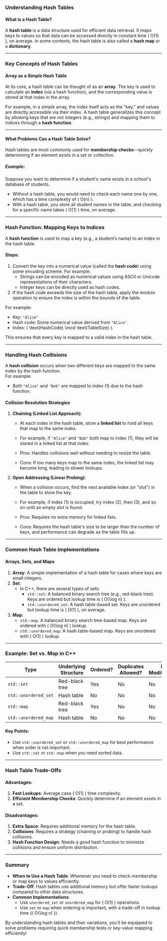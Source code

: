### Understanding Hash Tables

#### What is a Hash Table?
A **hash table** is a data structure used for efficient data retrieval. It maps keys to values so that data can be accessed directly in constant time \( O(1) \), on average. In some contexts, the hash table is also called a **hash map** or a **dictionary**.

---

### Key Concepts of Hash Tables

#### Array as a Simple Hash Table
At its core, a hash table can be thought of as an **array**. The key is used to calculate an **index** (via a hash function), and the corresponding value is stored at that index in the array.

For example, in a simple array, the index itself acts as the "key," and values are directly accessible via their index. A hash table generalizes this concept by allowing keys that are not integers (e.g., strings) and mapping them to indices through a **hash function**.

---

#### What Problems Can a Hash Table Solve?
Hash tables are most commonly used for **membership checks**—quickly determining if an element exists in a set or collection. 

##### Example:
Suppose you want to determine if a student's name exists in a school's database of students.  
- Without a hash table, you would need to check each name one by one, which has a time complexity of \( O(n) \).
- With a hash table, you store all student names in the table, and checking for a specific name takes \( O(1) \) time, on average.

---

### Hash Function: Mapping Keys to Indices

A **hash function** is used to map a key (e.g., a student’s name) to an index in the hash table.  

#### Steps:
1. Convert the key into a numerical value (called the **hash code**) using some encoding scheme. For example:
   - Strings can be encoded as numerical values using ASCII or Unicode representations of their characters.
   - Integer keys can be directly used as hash codes.
2. If the hash code exceeds the size of the hash table, apply the modulo operation to ensure the index is within the bounds of the table.

For example:
- Key: `"Alice"`
- Hash code: Some numerical value derived from `"Alice"`.
- Index: \( \text{HashCode} \mod \text{TableSize} \).

This ensures that every key is mapped to a valid index in the hash table.

---

### Handling Hash Collisions

A **hash collision** occurs when two different keys are mapped to the same index by the hash function.  
For example:
- Both `"Alice"` and `"Bob"` are mapped to index \(1\) due to the hash function.

#### Collision Resolution Strategies
1. **Chaining (Linked List Approach)**:
   - At each index in the hash table, store a **linked list** to hold all keys that map to the same index.
   - For example, if `"Alice"` and `"Bob"` both map to index \(1\), they will be stored in a linked list at that index.

   - Pros: Handles collisions well without needing to resize the table.
   - Cons: If too many keys map to the same index, the linked list may become long, leading to slower lookups.

2. **Open Addressing (Linear Probing)**:
   - When a collision occurs, find the next available index (or "slot") in the table to store the key.
   - For example, if index \(1\) is occupied, try index \(2\), then \(3\), and so on until an empty slot is found.

   - Pros: Requires no extra memory for linked lists.
   - Cons: Requires the hash table's size to be larger than the number of keys, and performance can degrade as the table fills up.

---

### Common Hash Table Implementations

#### Arrays, Sets, and Maps
1. **Array**: A simple implementation of a hash table for cases where keys are small integers.
2. **Set**:
   - In C++, there are several types of sets:
     - `std::set`: A balanced binary search tree (e.g., red-black tree). Keys are ordered but lookup time is \( O(\log n) \).
     - `std::unordered_set`: A hash table-based set. Keys are unordered but lookup time is \( O(1) \), on average.
3. **Map**:
   - `std::map`: A balanced binary search tree-based map. Keys are ordered with \( O(\log n) \) lookup.
   - `std::unordered_map`: A hash table-based map. Keys are unordered with \( O(1) \) lookup.

---

### Example: Set vs. Map in C++
| **Type**               | **Underlying Structure**   | **Ordered?** | **Duplicates Allowed?** | **Key Modification?** | **Query Efficiency** | **Insert/Delete Efficiency** |
|-------------------------|----------------------------|--------------|--------------------------|------------------------|-----------------------|-------------------------------|
| `std::set`             | Red-black tree            | Yes          | No                       | No                     | \( O(\log n) \)       | \( O(\log n) \)               |
| `std::unordered_set`   | Hash table                | No           | No                       | No                     | \( O(1) \)            | \( O(1) \)                    |
| `std::map`             | Red-black tree            | Yes          | No                       | No                     | \( O(\log n) \)       | \( O(\log n) \)               |
| `std::unordered_map`   | Hash table                | No           | No                       | No                     | \( O(1) \)            | \( O(1) \)                    |

#### Key Points:
- Use `std::unordered_set` or `std::unordered_map` for best performance when order is not important.
- Use `std::set` or `std::map` when you need sorted data.

---

### Hash Table Trade-Offs

#### Advantages:
1. **Fast Lookups**: Average case \( O(1) \) time complexity.
2. **Efficient Membership Checks**: Quickly determine if an element exists in a set.

#### Disadvantages:
1. **Extra Space**: Requires additional memory for the hash table.
2. **Collisions**: Requires a strategy (chaining or probing) to handle hash collisions.
3. **Hash Function Design**: Needs a good hash function to minimize collisions and ensure uniform distribution.

---

### Summary

- **When to Use a Hash Table**: Whenever you need to check membership or map keys to values efficiently.
- **Trade-Off**: Hash tables use additional memory but offer faster lookups compared to other data structures.
- **Common Implementations**:
  - Use `unordered_set` or `unordered_map` for \( O(1) \) operations.
  - Use `set` or `map` when ordering is important, with a trade-off in lookup time (\( O(\log n) \)).

By understanding hash tables and their variations, you'll be equipped to solve problems requiring quick membership tests or key-value mapping efficiently!